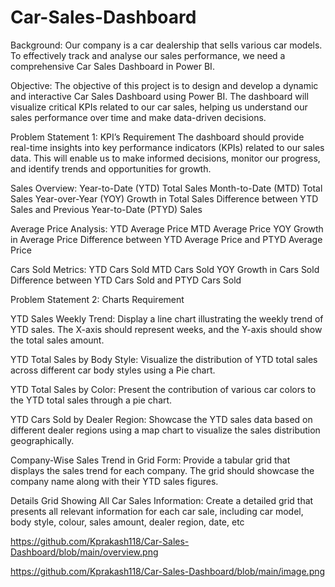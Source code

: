    # Car-Sales-Dashboard


Background: Our company is a car dealership that sells various car models. To effectively track and analyse our sales performance, we need a comprehensive Car Sales Dashboard in Power BI. 

Objective: The objective of this project is to design and develop a dynamic and interactive Car Sales Dashboard using Power BI. The dashboard will visualize critical KPIs related to our car sales, helping us understand our sales performance over time and make data-driven decisions.

Problem Statement 1: KPI’s Requirement
The dashboard should provide real-time insights into key performance indicators (KPIs) related to our sales data. This will enable us to make informed decisions, monitor our progress, and identify trends and opportunities for growth.

Sales Overview:
Year-to-Date (YTD) Total Sales
Month-to-Date (MTD) Total Sales
Year-over-Year (YOY) Growth in Total Sales
Difference between YTD Sales and Previous Year-to-Date (PTYD) Sales

Average Price Analysis:
YTD Average Price
MTD Average Price
YOY Growth in Average Price
Difference between YTD Average Price and PTYD Average Price

Cars Sold Metrics:
YTD Cars Sold
MTD Cars Sold
YOY Growth in Cars Sold
Difference between YTD Cars Sold and PTYD Cars Sold

Problem Statement 2: Charts Requirement

YTD Sales Weekly Trend: Display a line chart illustrating the weekly trend of YTD sales. The X-axis should represent weeks, and the Y-axis should show the total sales amount.

YTD Total Sales by Body Style: Visualize the distribution of YTD total sales across different car body styles using a Pie chart.

YTD Total Sales by Color: Present the contribution of various car colors to the YTD total sales through a pie chart.

YTD Cars Sold by Dealer Region: Showcase the YTD sales data based on different dealer regions using a map chart to visualize the sales distribution geographically.

Company-Wise Sales Trend in Grid Form: Provide a tabular grid that displays the sales trend for each company. The grid should showcase the company name along with their YTD sales figures.

Details Grid Showing All Car Sales Information: Create a detailed grid that presents all relevant information for each car sale, including car model, body style, colour, sales amount, dealer region, date, etc


https://github.com/Kprakash118/Car-Sales-Dashboard/blob/main/overview.png


https://github.com/Kprakash118/Car-Sales-Dashboard/blob/main/image.png






